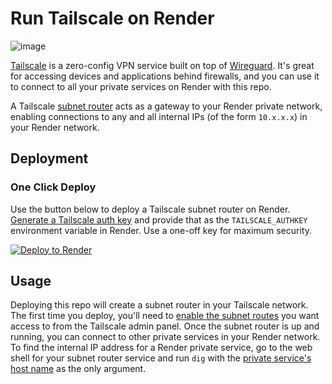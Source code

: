 # Run Tailscale on Render

![image](https://github.com/render-examples/tailscale/assets/168030/2513267e-6503-45c6-b596-3713160ae4ec)

[Tailscale](https://tailscale.com) is a zero-config VPN service built on top of [Wireguard](https://www.wireguard.com/). It's great for accessing devices and applications behind firewalls, and you can use it to connect to all your private services on Render with this repo.

A Tailscale [subnet router](https://tailscale.com/kb/1019/subnets/) acts as a gateway to your Render private network, enabling connections to any and all internal IPs (of the form `10.x.x.x`) in your Render network.

## Deployment

### One Click Deploy

Use the button below to deploy a Tailscale subnet router on Render. [Generate a Tailscale auth key](https://login.tailscale.com/admin/settings/authkeys) and provide that as the `TAILSCALE_AUTHKEY` environment variable in Render. Use a one-off key for maximum security.

<a href="https://render.com/deploy?repo=https://github.com/renancloudwalk/tailscale/tree/main">
  <img src="https://render.com/images/deploy-to-render-button.svg" alt="Deploy to Render">
</a>

## Usage
Deploying this repo will create a subnet router in your Tailscale network. The first time you deploy, you'll need to [enable the subnet routes](https://tailscale.com/kb/1019/subnets/#step-3-enable-subnet-routes-from-the-admin-panel) you want access to from the Tailscale admin panel. Once the subnet router is up and running, you can connect to other private services in your Render network. To find the internal IP address for a Render private service, go to the web shell for your subnet router service and run `dig` with the [private service's host name](https://render.com/docs/private-services#connecting-to-a-private-service) as the only argument.

